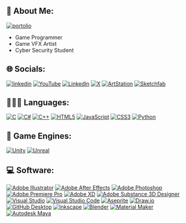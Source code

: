 ## 🧊 About Me:
[![portolio](https://img.shields.io/badge/Portfolio-FF5722?style=for-the-badge&logo=todoist&logoColor=white)](https://kori-20.github.io/)
- Game Programmer
- Game VFX Artist
- Cyber Security Student


## 🌐 Socials:
[![linkedin](https://img.shields.io/badge/LinkedIn-0077B5?style=for-the-badge&logo=linkedin&logoColor=white)](https://www.linkedin.com/in/francisco-neves-2a67b125a/)
[![YouTube](https://img.shields.io/badge/YouTube-FF0000?style=for-the-badge&logo=youtube&logoColor=white)](https://www.youtube.com/@KoriNeves/featured)
[![LinkedIn](https://img.shields.io/badge/LinkedIn-0077B5?style=for-the-badge&logo=linkedin&logoColor=white)](https://www.linkedin.com/in/francisco-neves-2a67b125a/)
[![X](https://img.shields.io/badge/X-000000?style=for-the-badge&logo=x&logoColor=white)](https://x.com/KoriCoder)
[![ArtStation](https://img.shields.io/badge/ArtStation-26A0DA?style=for-the-badge&logo=artstation&logoColor=white)](https://www.artstation.com/)
[![Sketchfab](https://img.shields.io/badge/Sketchfab-5C4FFF?style=for-the-badge&logo=sketchfab&logoColor=white)](https://sketchfab.com/frelrives)

## 👨🏻‍💻 Languages:
[![C](https://img.shields.io/badge/C-%2300599C.svg?style=for-the-badge&logo=c&logoColor=white)](https://en.wikipedia.org/wiki/C_(programming_language))
[![C#](https://img.shields.io/badge/C%23-%23239120.svg?style=for-the-badge&logo=csharp&logoColor=white)](https://en.wikipedia.org/wiki/C_Sharp_(programming_language))
[![C++](https://img.shields.io/badge/c++-%2300599C.svg?style=for-the-badge&logo=c%2B%2B&logoColor=white)](https://en.wikipedia.org/wiki/C%2B%2B)
[![HTML5](https://img.shields.io/badge/html-%23E34F26.svg?style=for-the-badge&logo=html5&logoColor=white)](https://en.wikipedia.org/wiki/HTML5)
[![JavaScript](https://img.shields.io/badge/java_script-%23323330.svg?style=for-the-badge&logo=javascript&logoColor=%23F7DF1E)](https://en.wikipedia.org/wiki/JavaScript)
[![CSS3](https://img.shields.io/badge/css-%231572B6.svg?style=for-the-badge&logo=css3&logoColor=white)](https://en.wikipedia.org/wiki/CSS)
[![Python](https://img.shields.io/badge/-Python-3776AB.svg?style=for-the-badge&logo=python&logoColor=%23F7DF1E)](https://www.python.org/)

## 👾 Game Engines:
[![Unity](https://camo.githubusercontent.com/068c1b9e7dceb1b53a9b97c853e1f0d8cd714b6533966ad4796eea632a864d32/68747470733a2f2f696d672e736869656c64732e696f2f62616467652f556e6974792d3130303030303f7374796c653d666f722d7468652d6261646765266c6f676f3d756e697479266c6f676f436f6c6f723d7768697465)](https://unity.com/)
[![Unreal](https://camo.githubusercontent.com/b4ed6a9e36a906d3736c8dd20c500fc0d854f4dd634892da8adabb4288d44044/68747470733a2f2f696d672e736869656c64732e696f2f62616467652f556e7265616c20456e67696e652d3331333133313f7374796c653d666f722d7468652d6261646765266c6f676f3d756e7265616c656e67696e65266c6f676f436f6c6f723d7768697465)](https://www.unrealengine.com/)

## 💻 Software:
[![Adobe Illustrator](https://img.shields.io/badge/adobe%20illustrator-%23FF9A00.svg?style=for-the-badge&logo=adobe%20illustrator&logoColor=white)](https://www.adobe.com/products/illustrator.html) 
[![Adobe After Effects](https://img.shields.io/badge/Adobe%20After%20Effects-9999FF.svg?style=for-the-badge&logo=Adobe%20After%20Effects&logoColor=white)](https://www.adobe.com/products/aftereffects.html) 
[![Adobe Photoshop](https://img.shields.io/badge/adobe%20photoshop-%2331A8FF.svg?style=for-the-badge&logo=adobe%20photoshop&logoColor=white)](https://www.adobe.com/products/photoshop.html) 
[![Adobe Premiere Pro](https://img.shields.io/badge/Adobe%20Premiere%20Pro-9999FF.svg?style=for-the-badge&logo=Adobe%20Premiere%20Pro&logoColor=white)](https://www.adobe.com/products/premiere.html) 
[![Adobe XD](https://img.shields.io/badge/Adobe%20XD-470137?style=for-the-badge&logo=Adobe%20XD&logoColor=#FF61F6)](https://www.adobe.com/products/xd.html) 
[![Adobe Substance 3D Designer](https://img.shields.io/badge/Adobe%20Substance%203D%20Designer-FF6F00.svg?style=for-the-badge&logo=adobe-substance-3d-designer&logoColor=white)](https://www.adobe.com/products/substance3d-designer.html)
[![Visual Studio](https://img.shields.io/badge/Visual%20Studio-5C2D91.svg?style=for-the-badge&logo=visual%20studio&logoColor=white)](https://visualstudio.microsoft.com/)
[![Visual Studio Code](https://img.shields.io/badge/Visual%20Studio%20Code-0078D4.svg?style=for-the-badge&logo=visual-studio-code&logoColor=white)](https://code.visualstudio.com/)
[![Aseprite](https://img.shields.io/badge/Aseprite-FFFFFF?style=for-the-badge&logo=Aseprite&logoColor=#7D929E)](https://aseprite.org/)
[![Draw.io](https://img.shields.io/badge/Draw.io-FF9900.svg?style=for-the-badge&logo=diagrams.net&logoColor=white)](https://app.diagrams.net/)
[![GitHub Desktop](https://img.shields.io/badge/GitHub%20Desktop-181717.svg?style=for-the-badge&logo=github&logoColor=white)](https://desktop.github.com/)
[![Inkscape](https://img.shields.io/badge/Inkscape-e0e0e0?style=for-the-badge&logo=inkscape&logoColor=080A13)](https://inkscape.org/)
[![Blender](https://img.shields.io/badge/blender-%23F5792A.svg?style=for-the-badge&logo=blender&logoColor=white)](https://www.blender.org/) 
[![Material Maker](https://img.shields.io/badge/Material%20Maker-4CAF50.svg?style=for-the-badge&logoColor=white)](https://materialmaker.org/)
[![Autodesk Maya](https://img.shields.io/badge/Autodesk%20Maya-5C3EE8.svg?style=for-the-badge&logo=autodesk&logoColor=white)](https://www.autodesk.com/products/maya/overview)
<!--
##
![Top Languages](https://github-readme-stats.vercel.app/api/top-langs/?username=Kori-20&layout=compact&theme=radical)
-->

